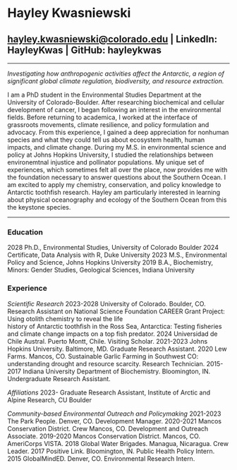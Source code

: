 # Hayley Kwasniewski
## hayley.kwasniewski@colorado.edu | LinkedIn: HayleyKwas | GitHub: hayleykwas
***
*Investigating how anthropogenic activities affect the Antarctic, a region of significant global climate regulation, biodiversity, and resource extraction.*

I am a PhD student in the Environmental Studies Department at the University of Colorado-Boulder. After researching biochemical and cellular development of cancer, I began following an interest in the environmental fields. Before returning to academica, I worked at the interface of grassroots movements, climate resilience, and policy formulation and advocacy. From this experience, I gained a deep appreciation for nonhuman species and what they could tell us about ecosystem health, human impacts, and climate change. During my M.S. in environmental science and policy at Johns Hopkins University, I studied the relationships between environemtnal injustice and pollinator populations. My unique set of experiences, which sometimes felt all over the place, now provides me with the foundation necessary to answer questions about the Southern Ocean. I am excited to apply my chemistry, conservation, and policy knowledge to Antarctic toothfish research. Hayley am particularly interested in learning about physical oceanography and ecology of the Southern Ocean from this the keystone species.

***
### Education
2028		Ph.D., Environmental Studies, University of Colorado Boulder
2024		Certificate, Data Analysis with R, Duke University
2023		M.S., Environmental Policy and Science, Johns Hopkins University
2019		B.A., Biochemistry, Minors: Gender Studies, Geological Sciences, Indiana University

### Experience
*Scientific Research*
2023-2028	  University of Colorado. Boulder, CO. Research Assistant on National Science Foundation CAREER Grant Project: Using otolith chemistry to reveal the life       
            history of Antarctic toothfish in the Ross Sea, Antarctica: Testing fisheries and climate change impacts on a top fish predator. 
2024	      Universidad de Chile Austral. Puerto Montt, Chile. Visiting Scholar.
2021-2023   Johns Hopkins University. Baltimore, MD. Graduate Research Assistant. 
2020	      Lew Farms. Mancos, CO. Sustainable Garlic Farming in Southwest CO: understanding drought and resource scarcity. Research Technician.
2015-2017	  Indiana University Department of Biochemistry. Bloomington, IN. Undergraduate Research Assistant.

*Affiliations*
2023-	      Graduate Research Assistant, Institute of Arctic and Alpine Research, CU Boulder

*Community-based Environmental Outreach and Policymaking*
2021-2023	  The Park People. Denver, CO. Development Manager.
2020-2021	  Mancos Conservation District. Crew Mancos, CO. Development and Outreach Associate.
2019-2020	  Mancos Conservation District. Mancos, CO. AmeriCorps VISTA.
2018		    Global Water Brigades. Managua, Nicaragua. Crew Leader. 
2017	      Positive Link. Bloomington, IN. Public Health Policy Intern.
2015	      GlobalMindED. Denver, CO. Environmental Research Intern.






